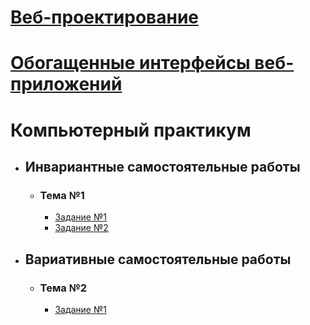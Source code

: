 # [Веб-проектирование](https://shekhovtcovae.github.io/web-portfolio/)
# [Обогащенные интерфейсы веб-приложений](https://shekhovtcovae.github.io/web-portfolio/web2)
# Компьютерный практикум

- ## Инвариантные самостоятельные работы
    - ### Тема №1
        - [Задание №1](https://github.com/ShekhovtcovaE/web-portfolio/blob/master/CP/isr/cmjs.md)
        - [Задание №2](https://github.com/ShekhovtcovaE/web-portfolio/blob/master/CP/isr/bind.md)
        
- ## Вариативные самостоятельные работы
    - ### Тема №2
        - [Задание №1](https://github.com/ShekhovtcovaE/web-portfolio/blob/master/CP/vsr/wbpck.md)
